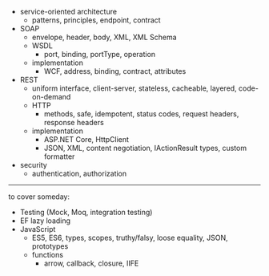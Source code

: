 - service-oriented architecture
    - patterns, principles, endpoint, contract
- SOAP
    - envelope, header, body, XML, XML Schema
    - WSDL
        - port, binding, portType, operation
    - implementation
        - WCF, address, binding, contract, attributes
- REST
    - uniform interface, client-server, stateless, cacheable, layered, code-on-demand
    - HTTP
        - methods, safe, idempotent, status codes, request headers, response headers
    - implementation
        - ASP.NET Core, HttpClient
        - JSON, XML, content negotiation, IActionResult types, custom formatter
- security
    - authentication, authorization

---

to cover someday:
- Testing (Mock, Moq, integration testing)
- EF lazy loading
- JavaScript
    - ES5, ES6, types, scopes, truthy/falsy, loose equality, JSON, prototypes
    - functions
        - arrow, callback, closure, IIFE
